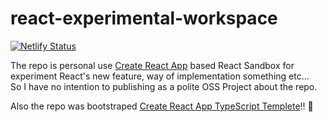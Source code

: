 # react-experimental-workspace

[![Netlify Status](https://api.netlify.com/api/v1/badges/21756b33-f1b7-4082-9da0-7aad1f59cc22/deploy-status)](https://app.netlify.com/sites/react-experimental-workspace/deploys)

The repo is personal use [Create React App](https://create-react-app.dev/) based React Sandbox for experiment React's new feature, way of implementation something etc...  
So I have no intention to publishing as a polite OSS Project about the repo.  

Also the repo was bootstraped [Create React App TypeScript Templete](https://create-react-app.dev/docs/getting-started#creating-a-typescript-app)!! 🤗
